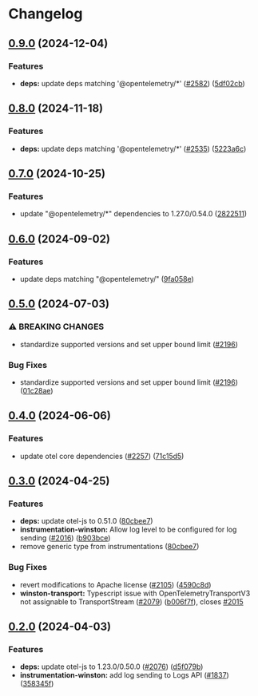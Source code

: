 # Changelog

## [0.9.0](https://github.com/open-telemetry/opentelemetry-js-contrib/compare/winston-transport-v0.8.0...winston-transport-v0.9.0) (2024-12-04)


### Features

* **deps:** update deps matching '@opentelemetry/*' ([#2582](https://github.com/open-telemetry/opentelemetry-js-contrib/issues/2582)) ([5df02cb](https://github.com/open-telemetry/opentelemetry-js-contrib/commit/5df02cbb35681d2b5cce359dda7b023d7bf339f2))

## [0.8.0](https://github.com/open-telemetry/opentelemetry-js-contrib/compare/winston-transport-v0.7.0...winston-transport-v0.8.0) (2024-11-18)


### Features

* **deps:** update deps matching '@opentelemetry/*' ([#2535](https://github.com/open-telemetry/opentelemetry-js-contrib/issues/2535)) ([5223a6c](https://github.com/open-telemetry/opentelemetry-js-contrib/commit/5223a6ca10c5930cf2753271e1e670ae682d6d9c))

## [0.7.0](https://github.com/open-telemetry/opentelemetry-js-contrib/compare/winston-transport-v0.6.0...winston-transport-v0.7.0) (2024-10-25)


### Features

* update "@opentelemetry/*" dependencies to 1.27.0/0.54.0 ([2822511](https://github.com/open-telemetry/opentelemetry-js-contrib/commit/2822511a8acffb875ebd67ff2cf95980a9ddc01e))

## [0.6.0](https://github.com/open-telemetry/opentelemetry-js-contrib/compare/winston-transport-v0.5.0...winston-transport-v0.6.0) (2024-09-02)


### Features

* update deps matching "@opentelemetry/" ([9fa058e](https://github.com/open-telemetry/opentelemetry-js-contrib/commit/9fa058ebb919de4e2a4e1af95b3c792c6ea962ac))

## [0.5.0](https://github.com/open-telemetry/opentelemetry-js-contrib/compare/winston-transport-v0.4.0...winston-transport-v0.5.0) (2024-07-03)


### ⚠ BREAKING CHANGES

* standardize supported versions and set upper bound limit ([#2196](https://github.com/open-telemetry/opentelemetry-js-contrib/issues/2196))

### Bug Fixes

* standardize supported versions and set upper bound limit ([#2196](https://github.com/open-telemetry/opentelemetry-js-contrib/issues/2196)) ([01c28ae](https://github.com/open-telemetry/opentelemetry-js-contrib/commit/01c28ae016ed32f9968e52bc91e3e3700dcef82e))

## [0.4.0](https://github.com/open-telemetry/opentelemetry-js-contrib/compare/winston-transport-v0.3.0...winston-transport-v0.4.0) (2024-06-06)


### Features

* update otel core dependencies ([#2257](https://github.com/open-telemetry/opentelemetry-js-contrib/issues/2257)) ([71c15d5](https://github.com/open-telemetry/opentelemetry-js-contrib/commit/71c15d597276773c19c16c1117b8d151892e5366))

## [0.3.0](https://github.com/open-telemetry/opentelemetry-js-contrib/compare/winston-transport-v0.2.0...winston-transport-v0.3.0) (2024-04-25)


### Features

* **deps:** update otel-js to 0.51.0 ([80cbee7](https://github.com/open-telemetry/opentelemetry-js-contrib/commit/80cbee73130c65c8ccd78384485a7be8d2a4a84b))
* **instrumentation-winston:** Allow log level to be configured for log sending ([#2016](https://github.com/open-telemetry/opentelemetry-js-contrib/issues/2016)) ([b903bce](https://github.com/open-telemetry/opentelemetry-js-contrib/commit/b903bce15d6ba4fa44daeaf6785abd6ed94cb5ff))
* remove generic type from instrumentations ([80cbee7](https://github.com/open-telemetry/opentelemetry-js-contrib/commit/80cbee73130c65c8ccd78384485a7be8d2a4a84b))


### Bug Fixes

* revert modifications to Apache license ([#2105](https://github.com/open-telemetry/opentelemetry-js-contrib/issues/2105)) ([4590c8d](https://github.com/open-telemetry/opentelemetry-js-contrib/commit/4590c8df184bbcb9bd67ce1111df9f25f865ccf2))
* **winston-transport:** Typescript issue with OpenTelemetryTransportV3 not assignable to TransportStream ([#2079](https://github.com/open-telemetry/opentelemetry-js-contrib/issues/2079)) ([b006f7f](https://github.com/open-telemetry/opentelemetry-js-contrib/commit/b006f7f4ce466611e437240508b9bc4deb622175)), closes [#2015](https://github.com/open-telemetry/opentelemetry-js-contrib/issues/2015)

## [0.2.0](https://github.com/open-telemetry/opentelemetry-js-contrib/compare/winston-transport-v0.1.0...winston-transport-v0.2.0) (2024-04-03)


### Features

* **deps:** update otel-js to 1.23.0/0.50.0 ([#2076](https://github.com/open-telemetry/opentelemetry-js-contrib/issues/2076)) ([d5f079b](https://github.com/open-telemetry/opentelemetry-js-contrib/commit/d5f079b3992395dcfb3b791c9fdaeefd6d6526f8))
* **instrumentation-winston:** add log sending to Logs API ([#1837](https://github.com/open-telemetry/opentelemetry-js-contrib/issues/1837)) ([358345f](https://github.com/open-telemetry/opentelemetry-js-contrib/commit/358345f1384635ae2cb072082b25907dcbcaebcb))

